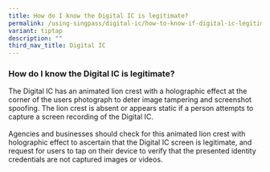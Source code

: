 ```yaml
---
title: How do I know the Digital IC is legitimate?
permalink: /using-singpass/digital-ic/how-to-know-if-digital-ic-legitimate/
variant: tiptap
description: ""
third_nav_title: Digital IC
---
```

<h3>How do I know the Digital IC is legitimate?</h3>
<p>The Digital IC has an animated lion crest with a holographic effect at
the corner of the users photograph to deter image tampering and screenshot
spoofing. The lion crest is absent or appears static if a person attempts
to capture a screen recording of the Digital IC.
<br>
<br>Agencies and businesses should check for this animated lion crest with
holographic effect to ascertain that the Digital IC screen is legitimate,
and request for users to tap on their device to verify that the presented
identity credentials are not captured images or videos.</p>